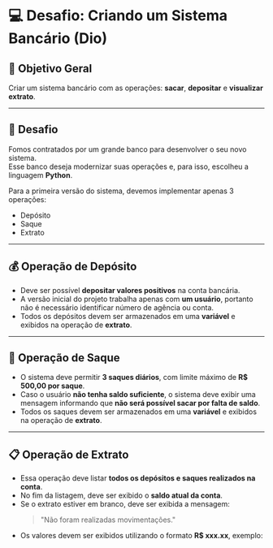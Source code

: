 # 💻 Desafio: Criando um Sistema Bancário (Dio)


## 🎯 Objetivo Geral
Criar um sistema bancário com as operações: **sacar**, **depositar** e **visualizar extrato**.

---

## 🧩 Desafio
Fomos contratados por um grande banco para desenvolver o seu novo sistema.  
Esse banco deseja modernizar suas operações e, para isso, escolheu a linguagem **Python**.  

Para a primeira versão do sistema, devemos implementar apenas 3 operações:  
- Depósito  
- Saque  
- Extrato

---

## 💰 Operação de Depósito
- Deve ser possível **depositar valores positivos** na conta bancária.  
- A versão inicial do projeto trabalha apenas com **um usuário**, portanto não é necessário identificar número de agência ou conta.  
- Todos os depósitos devem ser armazenados em uma **variável** e exibidos na operação de **extrato**.

---

## 💸 Operação de Saque
- O sistema deve permitir **3 saques diários**, com limite máximo de **R$ 500,00 por saque**.  
- Caso o usuário **não tenha saldo suficiente**, o sistema deve exibir uma mensagem informando que **não será possível sacar por falta de saldo**.  
- Todos os saques devem ser armazenados em uma **variável** e exibidos na operação de **extrato**.

---

## 📋 Operação de Extrato
- Essa operação deve listar **todos os depósitos e saques realizados na conta**.  
- No fim da listagem, deve ser exibido o **saldo atual da conta**.  
- Se o extrato estiver em branco, deve ser exibida a mensagem:  
  > "Não foram realizadas movimentações."  
- Os valores devem ser exibidos utilizando o formato **R$ xxx.xx**, exemplo:  

